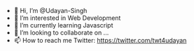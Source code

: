 - 👋 Hi, I’m @Udayan-Singh
- 👀 I’m interested in Web Development
- 🌱 I’m currently learning Javascript
- 💞️ I’m looking to collaborate on ...
- 📫 How to reach me Twitter: https://twitter.com/twt4udayan 

<!---
Udayan-Singh/Udayan-Singh is a ✨ special ✨ repository because its `README.md` (this file) appears on your GitHub profile.
You can click the Preview link to take a look at your changes.
--->
